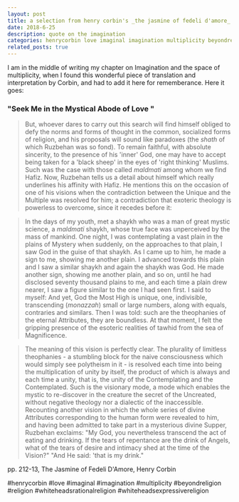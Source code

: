 ```yaml
---
layout: post
title: a selection from henry corbin's _the jasmine of fedeli d'amore_
date: 2018-6-25 
description: quote on the imagination
categories: henrycorbin love imaginal imagination multiplicity beyondreligion religion whiteheadsrationalreligion whiteheadsexpressivereligion
related_posts: true
---
```



I am in the middle of writing my chapter on Imagination and the space of multiplicity, when I found this wonderful piece of translation and interpretation by Corbin, and had to add it here for rememberance.  Here it goes:

### "Seek Me in the Mystical Abode of Love " 
> But, whoever dares to carry out this search will find himself obliged to defy the norms and forms of thought in the common, socialized forms of religion, and his proposals will sound like paradoxes (the _shath_ of which Ruzbehan was so fond). To remain faithful, with absolute sincerity, to the presence of his 'inner' God, one may have to accept being taken for a 'black sheep' in the eyes of 'right thinking' Muslims. Such was the case with those called _maldmati_ among whom we find Hafiz. Now, Ruzbehan tells us a detail about himself which really underlines his affinity with Hafiz. He mentions this on the occasion of one of his visions when the contradiction between the Unique and the Multiple was resolved for him; a contradiction that exoteric theology is powerless to overcome, since it recedes before it:

> In the days of my youth, met a shaykh who was a man of great mystic science, a _maldmati_ shaykh, whose true face was unperceived by the mass of mankind. One night, I was contemplating a vast plain in the plains of Mystery when suddenly, on the approaches to that plain, I saw God in the guise of that shaykh. As I came up to him, he made a sign to me, showing me another plain. I advanced towards this plain and I saw a similar shaykh and again the shaykh was God. He made another sign, showing me another plain, and so on, until he had disclosed seventy thousand plains to me, and each time a plain drew nearer, I saw a figure similar to the one I had seen first. I said to myself: And yet, God the Most High is unique, one, indivisible, transcending (_monazzah_) small or large numbers, along with equals, contraries and similars. Then I was told: such are the theophanies of the eternal Attributes, they are boundless. At that moment, I felt the gripping presence of the esoteric realities of tawhid from the sea of Magnificence.

> The meaning of this vision is perfectly clear. The plurality of limitless theophanies - a stumbling block for the naive consciousness which would simply see polytheism in it - is resolved each time into being the multiplication of unity by itself, the product of which is always and each time a unity, that is, the unity of the Contemplating and the Contemplated. Such is the visionary mode, a mode which enables the mystic to re-discover in the creature the secret of the Uncreated, without negative theology nor a dialectic of the inaccessible. Recounting another vision in which the whole series of divine Attributes corresponding to the human form were revealed to him, and having been admitted to take part in a mysterious divine Supper, Ruzbehan exclaims: "My God, you nevertheless transcend the act of eating and drinking. If the tears of repentance are the drink of Angels, what of the tears of desire and intimacy shed at the time of the Vision?" "And He said: 'that is my drink."

pp. 212-13, The Jasmine of Fedeli D'Amore, Henry Corbin

#henrycorbin #love #imaginal #imagination #multiplicity #beyondreligion #religion #whiteheadsrationalreligion #whiteheadsexpressivereligion